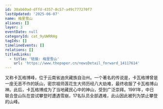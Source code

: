 ```yaml
---
id: 30ab60ad-dffd-4357-8c57-a49c777270f7
lastUpdated: '2025-06-07'
name: 梅里雪山
aliases: []
layer: 3
eventDate: null
categoryId: cat_9yUWRRAg
tagIds: []
timelineEvents: []
relations: []
titledLinks:
  - title: '链接: 梅里雪山'
    url: 'https://www.thepaper.cn/newsDetail_forward_14117614'
---
```

又称卡瓦格博峰，位于云南省迪庆藏族自治州。一个著名的传说是，卡瓦格博曾是一座无恶不作的妖山，密宗祖师莲花生大师历经八大劫难，最终收服了卡瓦格博山神。此后，卡瓦格博成为了当地藏民心中的神山，受到广泛崇拜。1991年，中日联合登山队在尝试攀登时遭遇雪崩，17名队员全部遇难，此山因此被列为禁止攀登的山峰。
